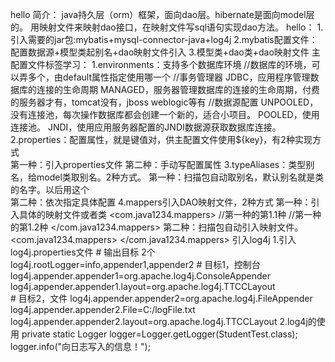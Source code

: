 hello 
    简介：
        java持久层（orm）框架，面向dao层。hibernate是面向model层的。
        用映射文件来映射dao接口，在映射文件写sql语句实现dao方法。
    hello：
        1.引入需要的jar包:mybatis+mysql-connector-java+log4j
        2.mybatis配置文件：配置数据源+模型类起别名+dao映射文件引入
        3.模型类+dao类+dao映射文件
    主配置文件标签学习：
        1.environments：支持多个数据库环境
            <environments  default="选择使用的环境 environment的id">
                //数据库的环境，可以弄多个，由default属性指定使用哪一个
                <environment id="环境标识">
                     //事务管理器 JDBC，应用程序管理数据库的连接的生命周期  MANAGED，服务器管理数据库的连接的生命周期，付费的服务器才有，tomcat没有，jboss weblogic等有
                    <transactionManager type="JDBC | MANAGED" /> 
                     //数据源配置   UNPOOLED，没有连接池，每次操作数据库都会创建一个新的，适合小项目。 POOLED，使用连接池。  JNDI，使用应用服务器配置的JNDI数据源获取数据库连接。
                    <dataSource type="UNPOOLED | POOLED | JNDI">
                        <property name="driver" value="${jdbc.driverClassName}" />
                        <property name="url" value="${jdbc.url}" />
                        <property name="username" value="${jdbc.username}" />
                        <property name="password" value="${jdbc.password}" />
                     </dataSource>
                </environment>
            <environments>
        2.properties：配置属性，就是键值对，供主配置文件使用${key}，有2种实现方式   
            第一种：引入properties文件
                <properties resource="properties文件"/> 
            第二种：手动写配置属性
                <properties> 
                   <property name="" value="">
                </properties> 
        3.typeAliases：类型别名，给model类取别名。2种方式。
             第一种：扫描包自动取别名，默认别名就是类的名字。以后用这个
                  <typeAliases> 
                       <package name=" 包的路径"/>  
                  </typeAliases>
             第二种：依次指定具体配置
                   <typeAliases> 
                       <typeAlias alias="指定别名" type="model类的全路径"/>
                   </typeAliases>
        4.mappers引入DAO映射文件，2种方式
            第一种：引入具体的映射文件或者类
                <com.java1234.mappers>
                    <mapper resource="路径.xml" />    //第一种的第1.1种
                    <mapper class="路径.mapper类名" />        //第一种的第1.2种
                </com.java1234.mappers> 
            第二种：扫描包自动引入映射文件。
                 <com.java1234.mappers>
                     <package name="能找到mapper.xml文件的包路径" />
                  </com.java1234.mappers>
    引入log4j
        1.引入log4j.properties文件
            # 输出目标 2个
            log4j.rootLogger=info,appender1,appender2
            # 目标1，控制台	
            log4j.appender.appender1=org.apache.log4j.ConsoleAppender
            log4j.appender.appender1.layout=org.apache.log4j.TTCCLayout 	
            # 目标2，文件
            log4j.appender.appender2=org.apache.log4j.FileAppender 
            log4j.appender.appender2.File=C:/logFile.txt 
            log4j.appender.appender2.layout=org.apache.log4j.TTCCLayout 
        2.log4j的使用
            private static Logger logger=Logger.getLogger(StudentTest.class);
            logger.info("向日志写入的信息！"); 
